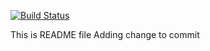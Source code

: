 [![Build Status](http://ec2-52-6-244-31.compute-1.amazonaws.com/job/Connect_to_git/badge/icon)](http://ec2-52-6-244-31.compute-1.amazonaws.com/job/Connect_to_git/)

This is README file
Adding change to commit
